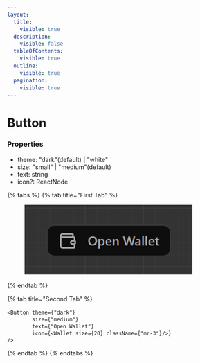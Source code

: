 ```yaml
---
layout:
  title:
    visible: true
  description:
    visible: false
  tableOfContents:
    visible: true
  outline:
    visible: true
  pagination:
    visible: true
---
```


# Button

### Properties

* theme: "dark"(default) | "white"
* size: "small" | "medium"(default)
* text: string
* icon?: ReactNode



{% tabs %}
{% tab title="First Tab" %}
<figure><img src=".gitbook/assets/image (2) (1) (1) (1).png" alt=""><figcaption></figcaption></figure>
{% endtab %}

{% tab title="Second Tab" %}
```tsx
<Button theme={"dark"}
        size={"medium"}
        text={"Open Wallet"}
        icon={<Wallet size={20} className={"mr-3"}/>}
/>
```
{% endtab %}
{% endtabs %}
